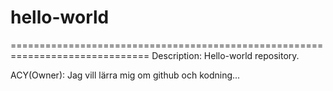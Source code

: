 # hello-world
==============================================================================
Description: Hello-world repository.

ACY(Owner): Jag vill lärra mig om github och kodning...

